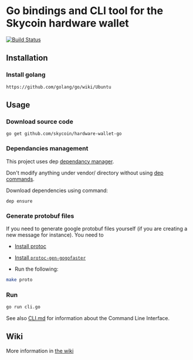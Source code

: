 # Go bindings and CLI tool for the Skycoin hardware wallet

[![Build Status](https://travis-ci.com/skycoin/hardware-wallet-go.svg?branch=master)](https://travis-ci.com/skycoin/hardware-wallet-go)

## Installation

### Install golang

    https://github.com/golang/go/wiki/Ubuntu

## Usage

### Download source code
    
    go get github.com/skycoin/hardware-wallet-go

### Dependancies management

This project uses dep [dependancy manager](https://github.com/golang/dep).

Don't modify anything under vendor/ directory without using [dep commands](https://github.com/golang/dep/blob/master/docs/Gopkg.toml.md).

Download dependencies using command:

    dep ensure

### Generate protobuf files

If you need to generate google protobuf files yourself (if you are creating a new message for instance). You need to 

- [Install protoc](http://google.github.io/proto-lens/installing-protoc.html)
- [Install `protoc-gen-gogofaster`](https://github.com/gogo/protobuf#more-speed-and-more-generated-code)

- Run the following:

```bash
make proto
```

### Run

```bash
go run cli.go
```

See also [CLI.md](https://github.com/skycoin/hardware-wallet-go/blob/master/CLI.md) for information about the Command Line Interface.

## Wiki

More information in [the wiki](https://github.com/skycoin/hardware-wallet-go/wiki)
